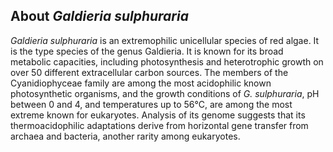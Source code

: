 About *Galdieria sulphuraria*
-----------------------------

*Galdieria sulphuraria* is an extremophilic unicellular species of red
algae. It is the type species of the genus Galdieria. It is known for
its broad metabolic capacities, including photosynthesis and
heterotrophic growth on over 50 different extracellular carbon sources.
The members of the Cyanidiophyceae family are among the most acidophilic
known photosynthetic organisms, and the growth conditions of *G.
sulphuraria*, pH between 0 and 4, and temperatures up to 56°C, are among
the most extreme known for eukaryotes. Analysis of its genome suggests
that its thermoacidophilic adaptations derive from horizontal gene
transfer from archaea and bacteria, another rarity among eukaryotes.
